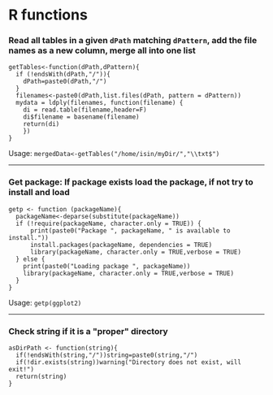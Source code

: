 # R functions


### Read all tables in a given `dPath` matching `dPattern`, add the file names as a new column, merge all into one list
```
getTables<-function(dPath,dPattern){
  if (!endsWith(dPath,"/")){
    dPath=paste0(dPath,"/")
  }
  filenames<-paste0(dPath,list.files(dPath, pattern = dPattern))
  mydata = ldply(filenames, function(filename) {
    di = read.table(filename,header=F)
    di$filename = basename(filename)
    return(di)
    })
}
```

Usage:
`mergedData<-getTables("/home/isin/myDir/","\\txt$")`

___

### Get package: If package exists load the package, if not try to install and load

```
getp <- function (packageName){
  packageName<-deparse(substitute(packageName))
  if (!require(packageName, character.only = TRUE)) {
      print(paste0("Package ", packageName, " is available to install."))
      install.packages(packageName, dependencies = TRUE)
      library(packageName, character.only = TRUE,verbose = TRUE)
  } else {
    print(paste0("Loading package ", packageName))
    library(packageName, character.only = TRUE,verbose = TRUE)
  }
}
```

Usage:
```getp(ggplot2)```


___

### Check string if it is a "proper" directory

```
asDirPath <- function(string){
  if(!endsWith(string,"/"))string=paste0(string,"/")
  if(!dir.exists(string))warning("Directory does not exist, will exit!")
  return(string)
}
```
